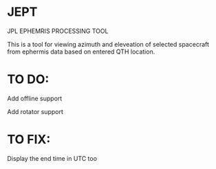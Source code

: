 # JEPT
JPL EPHEMRIS PROCESSING TOOL


This is a tool for viewing azimuth and eleveation of selected spacecraft from ephermis data based on entered QTH location.


# TO DO:

Add offline support

Add rotator support


# TO FIX:

Display the end time in UTC too
